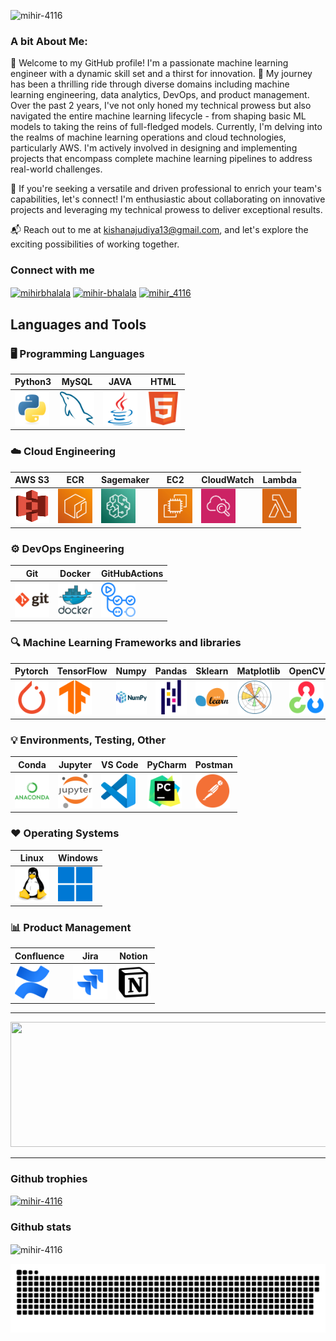 <p align="left"> <img src="https://komarev.com/ghpvc/?username=mihir-4116&label=Profile%20views&color=0e75b6&style=flat" alt="mihir-4116" /> </p>



### A bit About Me: 
👋 Welcome to my GitHub profile! I'm a passionate machine learning engineer with a dynamic skill set and a thirst for innovation. 
🚀 My journey has been a thrilling ride through diverse domains including machine learning engineering, data analytics, DevOps, and product management. Over the past 2 years, I've not only honed my technical prowess but also navigated the entire machine learning lifecycle - from shaping basic ML models to taking the reins of full-fledged models.
Currently, I'm delving into the realms of machine learning operations and  cloud technologies, particularly AWS. I'm actively involved in designing and implementing projects that encompass complete machine learning pipelines to address real-world challenges.

🤝 If you're seeking a versatile and driven professional to enrich your team's capabilities, let's connect! I'm enthusiastic about collaborating on innovative projects and leveraging my technical prowess to deliver exceptional results.

📬 Reach out to me at kishanajudiya13@gmail.com, and let's explore the exciting possibilities of working together.

<h3 align="left">Connect with me</h3>
<p align="left">
<a href="https://twitter.com/KishanAjudiya13" target="blank"><img align="center" src="https://raw.githubusercontent.com/rahuldkjain/github-profile-readme-generator/master/src/images/icons/Social/twitter.svg" alt="mihirbhalala" height="30" width="40" /></a>
<a href="https://www.linkedin.com/in/kishan2910/" target="blank"><img align="center" src="https://raw.githubusercontent.com/rahuldkjain/github-profile-readme-generator/master/src/images/icons/Social/linked-in-alt.svg" alt="mihir-bhalala" height="30" width="40" /></a>
<a href="https://instagram.com/kishan__ajudiya" target="blank"><img align="center" src="https://raw.githubusercontent.com/rahuldkjain/github-profile-readme-generator/master/src/images/icons/Social/instagram.svg" alt="mihir_4116" height="30" width="40" /></a>
</p>



## Languages and Tools 
<div>

### 🖥️ Programming Languages
| Python3 | MySQL | JAVA | HTML |
|----------|----------|----------|-----|
|  <img src="https://github.com/devicons/devicon/blob/master/icons/python/python-original.svg" width="55" height="55"/> |  <img src="https://github.com/devicons/devicon/blob/master/icons/mysql/mysql-original.svg"  width="55" height="55"/> |  <img src="https://github.com/devicons/devicon/blob/master/icons/java/java-original.svg"  width="55" height="55"/> |  <img src="https://github.com/devicons/devicon/blob/master/icons/html5/html5-original.svg" width="55" height="55"/>|


### ☁️ Cloud Engineering
| AWS S3 | ECR |Sagemaker | EC2 | CloudWatch| Lambda |
|----------|----------|----------|-----|-----|-----|
|<img src="./assets/S3.png" width="55" height="55"/>|<img src="./assets/ECR.png" width="55" height="55"/>|<img src="./assets/sagemaker.jpeg"  width="55" height="55"/>| <img src="./assets/EC2.png" width="55" height="55"/>|<img src="./assets/CW.png"  width="55" height="55"/>| <img src="./assets/lambda.png" width="55" height="55"/>|


### ⚙️ DevOps Engineering

| Git | Docker |GitHubActions| 
|-----|--------|----------|
|<img src="https://github.com/devicons/devicon/blob/master/icons/git/git-original-wordmark.svg" width="55" height="55"/>|<img src="https://github.com/devicons/devicon/blob/master/icons/docker/docker-original-wordmark.svg" width="55" height="55"/>|<img src="https://github.com/devicons/devicon/blob/master/icons/githubactions/githubactions-original.svg"  width="55" height="55"/>|


### 🔍 Machine Learning Frameworks and libraries

| Pytorch | TensorFlow | Numpy | Pandas | Sklearn | Matplotlib | OpenCV |
|----------|----------|----------|----------|----------|----------|----------|
|  <img src="https://github.com/devicons/devicon/blob/master/icons/pytorch/pytorch-original.svg" title="Pytorch"  alt="Pytorch" width="55" height="55"/>|  <img src="https://github.com/devicons/devicon/blob/master/icons/tensorflow/tensorflow-original.svg" width="55" height="55"/>|  <img src="https://github.com/devicons/devicon/blob/master/icons/numpy/numpy-original-wordmark.svg" title="Numpy" alt="Numpy" width="55" height="55"/>|  <img src="https://github.com/devicons/devicon/blob/master/icons/pandas/pandas-original.svg" title="Pandas" alt="Pandas" width="55" height="55"/>|  <img src="https://github.com/devicons/devicon/blob/master/icons/scikitlearn/scikitlearn-original.svg" title="sklearn" alt="sklearn" width="55" height="55"/>|  <img src="https://github.com/devicons/devicon/blob/master/icons/matplotlib/matplotlib-original.svg" title="mpl" alt="mpl" width="55" height="55"/>| <img src="https://github.com/devicons/devicon/blob/master/icons/opencv/opencv-original.svg" title="mpl" alt="mpl" width="55" height="55"/>|



### 💡 Environments, Testing, Other

| Conda | Jupyter | VS Code | PyCharm | Postman |
|-------|---------|---------|---------|---------|
|<img src="https://github.com/devicons/devicon/blob/master/icons/anaconda/anaconda-original-wordmark.svg" title="Anaconda" alt="Conda" width="55" height="55"/>|<img src="https://github.com/devicons/devicon/blob/master/icons/jupyter/jupyter-original-wordmark.svg" title="Jupiter" alt="Jupiter" width="55" height="55"/>|<img src="https://github.com/devicons/devicon/blob/master/icons/vscode/vscode-original.svg" width="55" height="55"/>|<img src="https://github.com/devicons/devicon/blob/master/icons/pycharm/pycharm-original.svg" width="55" height="55"/>|<img src="https://github.com/devicons/devicon/blob/master/icons/postman/postman-original.svg" width="55" height="55"/>|



### ❤️ Operating Systems

| Linux | Windows |
|-------|---------|
| <img src="https://github.com/devicons/devicon/blob/master/icons/linux/linux-original.svg" title="Linux" alt="Linux" width="55" height="55"/> | <img src="https://github.com/devicons/devicon/blob/master/icons/windows11/windows11-original.svg" width="55" height="55"/> |

### 📊 Product Management

| Confluence | Jira | Notion |
|------------|------|--------|
| <img src="https://github.com/devicons/devicon/blob/master/icons/confluence/confluence-original.svg" width="55" height="55"/> | <img src="https://github.com/devicons/devicon/blob/master/icons/jira/jira-original.svg" width="55" height="55"/> | <img src="https://github.com/devicons/devicon/blob/master/icons/notion/notion-original.svg" width="55" height="55"/> |

</div>

---

  
<p align="left">
  <img width="600" height="200" src="https://streak-stats.demolab.com?user=kishan2910&theme=highcontrast&hide_border=true&border_radius=5&card_width=800">
</p>


---

<h3 align="left">Github trophies</h3>
<p align="left"> <a href="https://github.com/ryo-ma/github-profile-trophy"><img src="https://github-profile-trophy.vercel.app/?username=mihir-4116" alt="mihir-4116" /></a> </p>

<h3 align="left">Github stats</h3>
<p align="left"><img align="center" src="https://github-readme-streak-stats.herokuapp.com/?user=mihir-4116&" alt="mihir-4116" /></p>

<p align="left">
 <img width="1000" src="assets/github-snake.svg" alt="snake"/>
</p>
